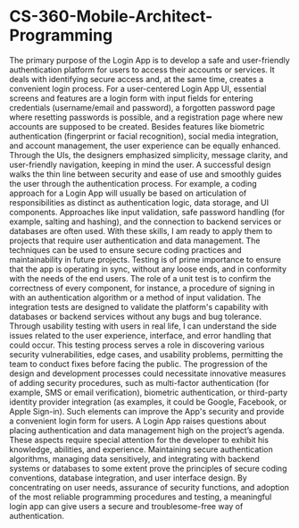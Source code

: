 # CS-360-Mobile-Architect-Programming

The primary purpose of the Login App is to develop a safe and user-friendly authentication platform for users to access their accounts or services. It deals with identifying secure access and, at the same time, creates a convenient login process.
For a user-centered Login App UI, essential screens and features are a login form with input fields for entering credentials (username/email and password), a forgotten password page where resetting passwords is possible, and a registration page where new accounts are supposed to be created. Besides features like biometric authentication (fingerprint or facial recognition), social media integration, and account management, the user experience can be equally enhanced. Through the UIs, the designers emphasized simplicity, message clarity, and user-friendly navigation, keeping in mind the user. A successful design walks the thin line between security and ease of use and smoothly guides the user through the authentication process. For example, a coding approach for a Login App will usually be based on articulation of responsibilities as distinct as authentication logic, data storage, and UI components. Approaches like input validation, safe password handling (for example, salting and hashing), and the connection to backend services or databases are often used. With these skills, I am ready to apply them to projects that require user authentication and data management. The techniques can be used to ensure secure coding practices and maintainability in future projects.
Testing is of prime importance to ensure that the app is operating in sync, without any loose ends, and in conformity with the needs of the end users. The role of a unit test is to confirm the correctness of every component, for instance, a procedure of signing in with an authentication algorithm or a method of input validation. The integration tests are designed to validate the platform's capability with databases or backend services without any bugs and bug tolerance. Through usability testing with users in real life, I can understand the side issues related to the user experience, interface, and error handling that could occur. This testing process serves a role in discovering various security vulnerabilities, edge cases, and usability problems, permitting the team to conduct fixes before facing the public. The progression of the design and development processes could necessitate innovative measures of adding security procedures, such as multi-factor authentication (for example, SMS or email verification), biometric authentication, or third-party identity provider integration (as examples, it could be Google, Facebook, or Apple Sign-in). Such elements can improve the App's security and provide a convenient login form for users.
A Login App raises questions about placing authentication and data management high on the project’s agenda. These aspects require special attention for the developer to exhibit his knowledge, abilities, and experience. Maintaining secure authentication algorithms, managing data sensitively, and integrating with backend systems or databases to some extent prove the principles of secure coding conventions, database integration, and user interface design. By concentrating on user needs, assurance of security functions, and adoption of the most reliable programming procedures and testing, a meaningful login app can give users a secure and troublesome-free way of authentication.

